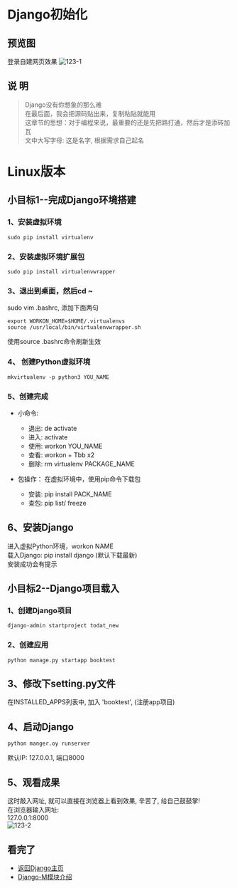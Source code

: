 Django初始化
====


## 预览图
登录自建网页效果
![123-1](https://github.com/KissMyLady/Django/blob/master/Img/123-1.jpg)  


## 说 明  
> Django没有你想象的那么难  
> 在最后面，我会把源码贴出来，复制粘贴就能用  
> 这章节的思想：对于编程来说，最重要的还是先把路打通，然后才是添砖加瓦  
> 文中大写字母: 这是名字, 根据需求自己起名  
# Linux版本   
## 小目标1--完成Django环境搭建
 
### 1、安装虚拟环境
```Liunx
sudo pip install virtualenv  
```
### 2、安装虚拟环境扩展包
```Liunx
sudo pip install virtualenvwrapper
```
### 3、退出到桌面，然后cd ~  
sudo vim .bashrc, 添加下面两句  
```Linux
export WORKON_HOME=$HOME/.virtualenvs
source /usr/local/bin/virtualenvwrapper.sh
```
使用source .bashrc命令刷新生效  

### 4、 创建Python虚拟环境  
```Linux
mkvirtualenv -p python3 YOU_NAME
```

### 5、创建完成  
* 小命令:   
  * 退出: de activate  
  * 进入: activate  
  * 使用: workon YOU_NAME  
  * 查看: workon + Tbb x2  
  * 删除: rm virtualenv PACKAGE_NAME  

* 包操作：
在虚拟环境中，使用pip命令下载包  
  * 安装: pip install PACK_NAME
  * 查包: pip list/ freeze

## 6、安装Django  
进入虚拟Python环境，workon NAME  
载入Django:  pip install django  (默认下载最新)  
安装成功会有提示  


## 小目标2--Django项目载入  
### 1、创建Django项目  
```Linux
django-admin startproject todat_new  
```
### 2、创建应用  
```Linux
python manage.py startapp booktest  
```

## 3、修改下setting.py文件  
在INSTALLED_APPS列表中, 加入 'booktest', (注册app项目)  

## 4、启动Django  
```Linux
python manger.oy runserver
```
默认IP: 127.0.0.1, 端口8000  

## 5、观看成果   
这时敲入网址, 就可以直接在浏览器上看到效果, 辛苦了, 给自己鼓鼓掌!    
在浏览器输入网址:  
127.0.0.1:8000  
![123-2](https://github.com/KissMyLady/Django/blob/master/Img/123-2.jpg)   

## 看完了  
- [返回Django主页](https://github.com/KissMyLady/Django)
- [Django-M模块介绍](https://github.com/KissMyLady/Django/blob/master/Note/django_base_operating2.md)

